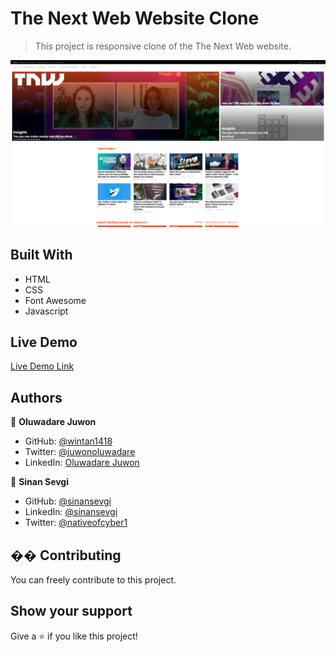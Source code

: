 # The Next Web Website Clone

> This project is responsive clone of the The Next Web website.

![screenshot](./images/screenshot.jpg)


## Built With

- HTML
- CSS
- Font Awesome
- Javascript

## Live Demo

[Live Demo Link](https://sinansevgi.github.io/NextWebClone/)

## Authors

👤 **Oluwadare Juwon**

- GitHub: [@wintan1418](https://github.com/wintan1418)
- Twitter: [@juwonoluwadare](https://twitter.com/oluwadarejuwon)
- LinkedIn: [Oluwadare Juwon](https://www.linkedin.com/in/oluwadare-juwon-048a391a8/)


👤 **Sinan Sevgi**

- GitHub: [@sinansevgi](https://github.com/sinansevgi)
- LinkedIn: [@sinansevgi](https://www.linkedin.com/in/sinan-s-52559437/)
- Twitter: [@nativeofcyber1](https://twitter.com/nativeofcyber1)

## �� Contributing
You can freely contribute to this project.
## Show your support
Give a ⭐️ if you like this project!
